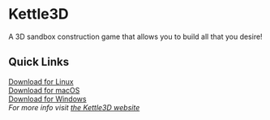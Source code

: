 Kettle3D
===
A 3D sandbox construction game that allows you to build all that you desire!

Quick Links
---
[Download for Linux](https://github.com/Kettle3D/Kettle3D/releases/download/v1.0-gamma/Kettle3D_1.0-3.deb) <br />
[Download for macOS](https://github.com/Kettle3D/Kettle3D/releases/download/v1.0-gamma/Kettle3D_macOS.dmg) <br />
[Download for Windows](https://github.com/Kettle3D/Kettle3D/releases/download/v1.0-gamma/Kettle3D_Windows.zip)  <br /> 
*For more info visit [the Kettle3D website](https://kettle3d.github.io/)*
<!--
I removed the silly comments.
 - Kettle3D
-->
